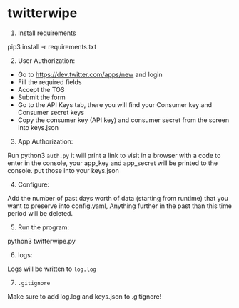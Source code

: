 # twitterwipe

1. Install requirements

pip3 install -r requirements.txt

2. User Authorization:
* Go to <https://dev.twitter.com/apps/new> and login
* Fill the required fields
* Accept the TOS
* Submit the form
* Go to the API Keys tab, there you will find your Consumer key and Consumer secret keys
* Copy the consumer key (API key) and consumer secret from the screen into keys.json

3. App Authorization:

Run python3 ``auth.py`` it will print a link to visit in a browser with a code to enter in the console, your app_key and app_secret will be printed to the console. put those into your keys.json

4. Configure:

Add the number of past days worth of data (starting from runtime) that you want to preserve into config.yaml,
Anything further in the past than this time period will be deleted.

5. Run the program:

python3 twitterwipe.py

6. logs:

Logs will be written to `log.log`

7. ``.gitignore``

Make sure to add log.log and keys.json to .gitignore!
